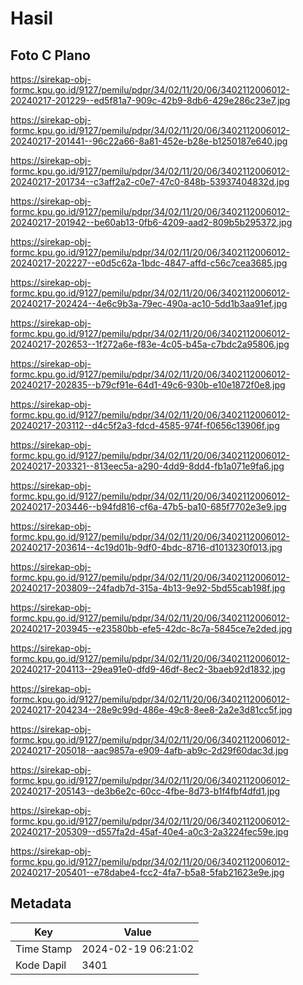# Hasil

## Foto C Plano

https://sirekap-obj-formc.kpu.go.id/9127/pemilu/pdpr/34/02/11/20/06/3402112006012-20240217-201229--ed5f81a7-909c-42b9-8db6-429e286c23e7.jpg

https://sirekap-obj-formc.kpu.go.id/9127/pemilu/pdpr/34/02/11/20/06/3402112006012-20240217-201441--96c22a66-8a81-452e-b28e-b1250187e640.jpg

https://sirekap-obj-formc.kpu.go.id/9127/pemilu/pdpr/34/02/11/20/06/3402112006012-20240217-201734--c3aff2a2-c0e7-47c0-848b-53937404832d.jpg

https://sirekap-obj-formc.kpu.go.id/9127/pemilu/pdpr/34/02/11/20/06/3402112006012-20240217-201942--be60ab13-0fb6-4209-aad2-809b5b295372.jpg

https://sirekap-obj-formc.kpu.go.id/9127/pemilu/pdpr/34/02/11/20/06/3402112006012-20240217-202227--e0d5c62a-1bdc-4847-affd-c56c7cea3685.jpg

https://sirekap-obj-formc.kpu.go.id/9127/pemilu/pdpr/34/02/11/20/06/3402112006012-20240217-202424--4e6c9b3a-79ec-490a-ac10-5dd1b3aa91ef.jpg

https://sirekap-obj-formc.kpu.go.id/9127/pemilu/pdpr/34/02/11/20/06/3402112006012-20240217-202653--1f272a6e-f83e-4c05-b45a-c7bdc2a95806.jpg

https://sirekap-obj-formc.kpu.go.id/9127/pemilu/pdpr/34/02/11/20/06/3402112006012-20240217-202835--b79cf91e-64d1-49c6-930b-e10e1872f0e8.jpg

https://sirekap-obj-formc.kpu.go.id/9127/pemilu/pdpr/34/02/11/20/06/3402112006012-20240217-203112--d4c5f2a3-fdcd-4585-974f-f0656c13906f.jpg

https://sirekap-obj-formc.kpu.go.id/9127/pemilu/pdpr/34/02/11/20/06/3402112006012-20240217-203321--813eec5a-a290-4dd9-8dd4-fb1a071e9fa6.jpg

https://sirekap-obj-formc.kpu.go.id/9127/pemilu/pdpr/34/02/11/20/06/3402112006012-20240217-203446--b94fd816-cf6a-47b5-ba10-685f7702e3e9.jpg

https://sirekap-obj-formc.kpu.go.id/9127/pemilu/pdpr/34/02/11/20/06/3402112006012-20240217-203614--4c19d01b-9df0-4bdc-8716-d1013230f013.jpg

https://sirekap-obj-formc.kpu.go.id/9127/pemilu/pdpr/34/02/11/20/06/3402112006012-20240217-203809--24fadb7d-315a-4b13-9e92-5bd55cab198f.jpg

https://sirekap-obj-formc.kpu.go.id/9127/pemilu/pdpr/34/02/11/20/06/3402112006012-20240217-203945--e23580bb-efe5-42dc-8c7a-5845ce7e2ded.jpg

https://sirekap-obj-formc.kpu.go.id/9127/pemilu/pdpr/34/02/11/20/06/3402112006012-20240217-204113--29ea91e0-dfd9-46df-8ec2-3baeb92d1832.jpg

https://sirekap-obj-formc.kpu.go.id/9127/pemilu/pdpr/34/02/11/20/06/3402112006012-20240217-204234--28e9c99d-486e-49c8-8ee8-2a2e3d81cc5f.jpg

https://sirekap-obj-formc.kpu.go.id/9127/pemilu/pdpr/34/02/11/20/06/3402112006012-20240217-205018--aac9857a-e909-4afb-ab9c-2d29f60dac3d.jpg

https://sirekap-obj-formc.kpu.go.id/9127/pemilu/pdpr/34/02/11/20/06/3402112006012-20240217-205143--de3b6e2c-60cc-4fbe-8d73-b1f4fbf4dfd1.jpg

https://sirekap-obj-formc.kpu.go.id/9127/pemilu/pdpr/34/02/11/20/06/3402112006012-20240217-205309--d557fa2d-45af-40e4-a0c3-2a3224fec59e.jpg

https://sirekap-obj-formc.kpu.go.id/9127/pemilu/pdpr/34/02/11/20/06/3402112006012-20240217-205401--e78dabe4-fcc2-4fa7-b5a8-5fab21623e9e.jpg


## Metadata

| Key        | Value               |
| ---------- | ------------------- |
| Time Stamp | 2024-02-19 06:21:02 |
| Kode Dapil | 3401                |



